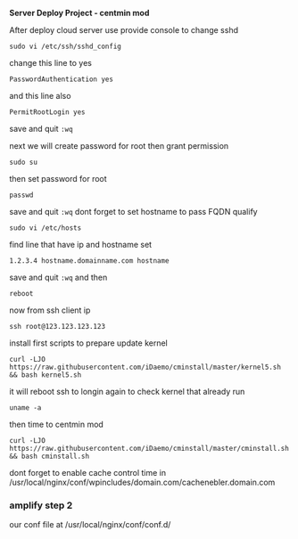 **Server Deploy Project - centmin mod**

After deploy cloud server use provide console to change sshd

```
sudo vi /etc/ssh/sshd_config
```

change this line to yes

```
PasswordAuthentication yes
```

and this line also

```
PermitRootLogin yes
```

save and quit `:wq` 

next we will create password for root then grant permission

```
sudo su
```

then set password for root

```
passwd
```

save and quit `:wq` 
dont forget to set hostname to pass FQDN qualify 

```
sudo vi /etc/hosts
```

find line that have ip and hostname set

```
1.2.3.4 hostname.domainname.com hostname 
```

save and quit `:wq` and then

```
reboot
```

now from ssh client ip

```
ssh root@123.123.123.123
```

install first scripts to prepare update kernel

```
curl -LJO https://raw.githubusercontent.com/iDaemo/cminstall/master/kernel5.sh && bash kernel5.sh
```

it will reboot ssh to longin again to check kernel that already run

```
uname -a
```

then time to centmin mod 

```
curl -LJO https://raw.githubusercontent.com/iDaemo/cminstall/master/cminstall.sh && bash cminstall.sh
```


dont forget to enable cache control time in /usr/local/nginx/conf/wpincludes/domain.com/cachenebler.domain.com



### amplify step 2
our conf file at /usr/local/nginx/conf/conf.d/







